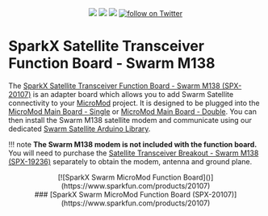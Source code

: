 <p align="center">
  <a href="https://github.com/sparkfunX/Satellite_Transceiver_Function_Board__Swarm_M138/issues" alt="Issues">
    <img src="https://img.shields.io/github/issues/sparkfunX/Satellite_Transceiver_Function_Board__Swarm_M138.svg" /></a>
  <a href="https://github.com/sparkfunX/Satellite_Transceiver_Function_Board__Swarm_M138/actions" alt="Actions">
    <img src="https://github.com/sparkfunX/Satellite_Transceiver_Function_Board__Swarm_M138/actions/workflows/mkdocs.yml/badge.svg" /></a>
  <a href="https://github.com/sparkfunX/Satellite_Transceiver_Function_Board__Swarm_M138/blob/main/LICENSE.md" alt="License">
    <img src="https://img.shields.io/badge/license-CC%20BY--SA%204.0-EF9421.svg" /></a>
  <a href="https://twitter.com/intent/follow?screen_name=sparkfun">
    <img src="https://img.shields.io/twitter/follow/sparkfun.svg?style=social&logo=twitter" alt="follow on Twitter"></a>
</p>

# SparkX Satellite Transceiver Function Board - Swarm M138

The [SparkX Satellite Transceiver Function Board - Swarm M138 (SPX-20107)](https://www.sparkfun.com/products/20107) is an adapter board which allows you to add Swarm Satellite connectivity
to your [MicroMod](https://www.sparkfun.com/micromod) project. It is designed to be plugged into the [MicroMod Main Board - Single](https://www.sparkfun.com/products/18575)
or [MicroMod Main Board - Double](https://www.sparkfun.com/products/18576). You can then install the Swarm M138 satellite modem and communicate using our dedicated 
[Swarm Satellite Arduino Library](https://github.com/sparkfun/SparkFun_Swarm_Satellite_Arduino_Library).

!!! note
    **The Swarm M138 modem is not included with the function board.** You will need to purchase the [Satellite Transceiver Breakout - Swarm M138 (SPX-19236)](https://www.sparkfun.com/products/19236) separately to obtain the modem, antenna and ground plane.

<center>
[![SparkX Swarm MicroMod Function Board]()](https://www.sparkfun.com/products/20107)
<br>
### [SparkX Swarm MicroMod Function Board (SPX-20107)](https://www.sparkfun.com/products/20107)
</center>


